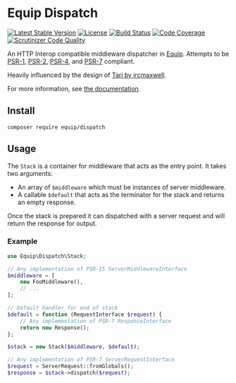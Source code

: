 Equip Dispatch
==============

[![Latest Stable Version](https://img.shields.io/packagist/v/equip/dispatch.svg)](https://packagist.org/packages/equip/dispatch)
[![License](https://img.shields.io/packagist/l/equip/dispatch.svg)](https://github.com/equip/dispatch/blob/master/LICENSE)
[![Build Status](https://travis-ci.org/equip/dispatch.svg)](https://travis-ci.org/equip/dispatch)
[![Code Coverage](https://scrutinizer-ci.com/g/equip/dispatch/badges/coverage.png?b=master)](https://scrutinizer-ci.com/g/equip/dispatch/?branch=master)
[![Scrutinizer Code Quality](https://scrutinizer-ci.com/g/equip/dispatch/badges/quality-score.png?b=master)](https://scrutinizer-ci.com/g/equip/dispatch/?branch=master)

An HTTP Interop compatible middleware dispatcher in [Equip](http://equip.github.io/).
Attempts to be [PSR-1](http://www.php-fig.org/psr/psr-1/), [PSR-2](http://www.php-fig.org/psr/psr-2/),
[PSR-4](http://www.php-fig.org/psr/psr-4/), and [PSR-7](http://www.php-fig.org/psr/psr-7/) compliant.

Heavily influenced by the design of [Tari by ircmaxwell](https://github.com/ircmaxell/Tari-PHP).

For more information, see [the documentation](http://equipframework.readthedocs.org/en/latest/dispatch).

## Install

```
composer require equip/dispatch
```

## Usage

The `Stack` is a container for middleware that acts as the entry point. It takes
two arguments:

- An array of `$middleware` which must be instances of server middleware.
- A callable `$default` that acts as the terminator for the stack and returns
  an empty response.

Once the stack is prepared it can dispatched with a server request and will return
the response for output.

### Example

```php
use Equip\Dispatch\Stack;

// Any implementation of PSR-15 ServerMiddlewareInterface
$middleware = [
    new FooMiddleware(),
    // ...
];

// Default handler for end of stack
$default = function (RequestInterface $request) {
    // Any implementation of PSR-7 ResponseInterface
    return new Response();
};

$stack = new Stack($middleware, $default);

// Any implementation of PSR-7 ServerRequestInterface
$request = ServerRequest::fromGlobals();
$response = $stack->dispatch($request);
```
